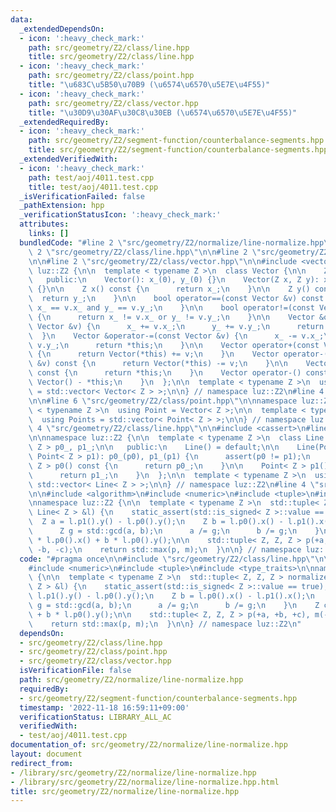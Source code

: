 ```yaml
---
data:
  _extendedDependsOn:
  - icon: ':heavy_check_mark:'
    path: src/geometry/Z2/class/line.hpp
    title: src/geometry/Z2/class/line.hpp
  - icon: ':heavy_check_mark:'
    path: src/geometry/Z2/class/point.hpp
    title: "\u683C\u5B50\u70B9 (\u6574\u6570\u5E7E\u4F55)"
  - icon: ':heavy_check_mark:'
    path: src/geometry/Z2/class/vector.hpp
    title: "\u30D9\u30AF\u30C8\u30EB (\u6574\u6570\u5E7E\u4F55)"
  _extendedRequiredBy:
  - icon: ':heavy_check_mark:'
    path: src/geometry/Z2/segment-function/counterbalance-segments.hpp
    title: src/geometry/Z2/segment-function/counterbalance-segments.hpp
  _extendedVerifiedWith:
  - icon: ':heavy_check_mark:'
    path: test/aoj/4011.test.cpp
    title: test/aoj/4011.test.cpp
  _isVerificationFailed: false
  _pathExtension: hpp
  _verificationStatusIcon: ':heavy_check_mark:'
  attributes:
    links: []
  bundledCode: "#line 2 \"src/geometry/Z2/normalize/line-normalize.hpp\"\n\n#line\
    \ 2 \"src/geometry/Z2/class/line.hpp\"\n\n#line 2 \"src/geometry/Z2/class/point.hpp\"\
    \n\n#line 2 \"src/geometry/Z2/class/vector.hpp\"\n\n#include <vector>\n\nnamespace\
    \ luz::Z2 {\n\n  template < typename Z >\n  class Vector {\n\n    Z x_, y_;\n\n\
    \   public:\n    Vector(): x_(0), y_(0) {}\n    Vector(Z x, Z y): x_(x), y_(y)\
    \ {}\n\n    Z x() const {\n      return x_;\n    }\n\n    Z y() const {\n    \
    \  return y_;\n    }\n\n    bool operator==(const Vector &v) const {\n      return\
    \ x_ == v.x_ and y_ == v.y_;\n    }\n\n    bool operator!=(const Vector &v) const\
    \ {\n      return x_ != v.x_ or y_ != v.y_;\n    }\n\n    Vector &operator+=(const\
    \ Vector &v) {\n      x_ += v.x_;\n      y_ += v.y_;\n      return *this;\n  \
    \  }\n    Vector &operator-=(const Vector &v) {\n      x_ -= v.x_;\n      y_ -=\
    \ v.y_;\n      return *this;\n    }\n\n    Vector operator+(const Vector &v) const\
    \ {\n      return Vector(*this) += v;\n    }\n    Vector operator-(const Vector\
    \ &v) const {\n      return Vector(*this) -= v;\n    }\n\n    Vector operator+()\
    \ const {\n      return *this;\n    }\n    Vector operator-() const {\n      return\
    \ Vector() - *this;\n    }\n  };\n\n  template < typename Z >\n  using Vectors\
    \ = std::vector< Vector< Z > >;\n\n} // namespace luz::Z2\n#line 4 \"src/geometry/Z2/class/point.hpp\"\
    \n\n#line 6 \"src/geometry/Z2/class/point.hpp\"\n\nnamespace luz::Z2 {\n\n  template\
    \ < typename Z >\n  using Point = Vector< Z >;\n\n  template < typename Z >\n\
    \  using Points = std::vector< Point< Z > >;\n\n} // namespace luz::Z2\n#line\
    \ 4 \"src/geometry/Z2/class/line.hpp\"\n\n#include <cassert>\n#line 7 \"src/geometry/Z2/class/line.hpp\"\
    \n\nnamespace luz::Z2 {\n\n  template < typename Z >\n  class Line {\n    Point<\
    \ Z > p0_, p1_;\n\n   public:\n    Line() = default;\n\n    Line(Point< Z > p0,\
    \ Point< Z > p1): p0_(p0), p1_(p1) {\n      assert(p0 != p1);\n    }\n\n    Point<\
    \ Z > p0() const {\n      return p0_;\n    }\n\n    Point< Z > p1() const {\n\
    \      return p1_;\n    }\n  };\n\n  template < typename Z >\n  using Lines =\
    \ std::vector< Line< Z > >;\n\n} // namespace luz::Z2\n#line 4 \"src/geometry/Z2/normalize/line-normalize.hpp\"\
    \n\n#include <algorithm>\n#include <numeric>\n#include <tuple>\n#include <type_traits>\n\
    \nnamespace luz::Z2 {\n\n  template < typename Z >\n  std::tuple< Z, Z, Z > normalize_l(const\
    \ Line< Z > &l) {\n    static_assert(std::is_signed< Z >::value == true);\n  \
    \  Z a = l.p1().y() - l.p0().y();\n    Z b = l.p0().x() - l.p1().x();\n    {\n\
    \      Z g = std::gcd(a, b);\n      a /= g;\n      b /= g;\n    }\n    Z c = a\
    \ * l.p0().x() + b * l.p0().y();\n\n    std::tuple< Z, Z, Z > p(+a, +b, +c), m(-a,\
    \ -b, -c);\n    return std::max(p, m);\n  }\n\n} // namespace luz::Z2\n"
  code: "#pragma once\n\n#include \"src/geometry/Z2/class/line.hpp\"\n\n#include <algorithm>\n\
    #include <numeric>\n#include <tuple>\n#include <type_traits>\n\nnamespace luz::Z2\
    \ {\n\n  template < typename Z >\n  std::tuple< Z, Z, Z > normalize_l(const Line<\
    \ Z > &l) {\n    static_assert(std::is_signed< Z >::value == true);\n    Z a =\
    \ l.p1().y() - l.p0().y();\n    Z b = l.p0().x() - l.p1().x();\n    {\n      Z\
    \ g = std::gcd(a, b);\n      a /= g;\n      b /= g;\n    }\n    Z c = a * l.p0().x()\
    \ + b * l.p0().y();\n\n    std::tuple< Z, Z, Z > p(+a, +b, +c), m(-a, -b, -c);\n\
    \    return std::max(p, m);\n  }\n\n} // namespace luz::Z2\n"
  dependsOn:
  - src/geometry/Z2/class/line.hpp
  - src/geometry/Z2/class/point.hpp
  - src/geometry/Z2/class/vector.hpp
  isVerificationFile: false
  path: src/geometry/Z2/normalize/line-normalize.hpp
  requiredBy:
  - src/geometry/Z2/segment-function/counterbalance-segments.hpp
  timestamp: '2022-11-18 16:59:11+09:00'
  verificationStatus: LIBRARY_ALL_AC
  verifiedWith:
  - test/aoj/4011.test.cpp
documentation_of: src/geometry/Z2/normalize/line-normalize.hpp
layout: document
redirect_from:
- /library/src/geometry/Z2/normalize/line-normalize.hpp
- /library/src/geometry/Z2/normalize/line-normalize.hpp.html
title: src/geometry/Z2/normalize/line-normalize.hpp
---
```


